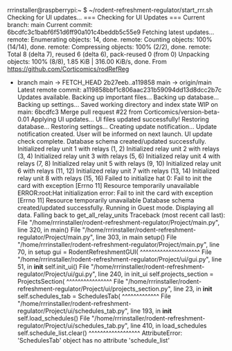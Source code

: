 rrrinstaller@raspberrypi:~ $ ~/rodent-refreshment-regulator/start_rrr.sh
Checking for UI updates...
=== Checking for UI Updates ===
Current branch: main
Current commit: 6bcdfc3c1babf6f51d6ff90a101c4beddb5c55e9
Fetching latest updates...
remote: Enumerating objects: 14, done.
remote: Counting objects: 100% (14/14), done.
remote: Compressing objects: 100% (2/2), done.
remote: Total 8 (delta 7), reused 6 (delta 6), pack-reused 0 (from 0)
Unpacking objects: 100% (8/8), 1.85 KiB | 316.00 KiB/s, done.
From https://github.com/Corticomics/rodRefReg
 * branch            main       -> FETCH_HEAD
   2b27eeb..a119858  main       -> origin/main
Latest remote commit: a119858bbf1c806aac231b59094dd13d8dcc2b7c
Updates available. Backing up important files...
Backing up database...
Backing up settings...
Saved working directory and index state WIP on main: 6bcdfc3 Merge pull request #22 from Corticomics/version-beta-0.01
Applying UI updates...
UI files updated successfully!
Restoring database...
Restoring settings...
Creating update notification...
Update notification created. User will be informed on next launch.
UI update check complete.
Database schema created/updated successfully.
Initialized relay unit 1 with relays (1, 2)
Initialized relay unit 2 with relays (3, 4)
Initialized relay unit 3 with relays (5, 6)
Initialized relay unit 4 with relays (7, 8)
Initialized relay unit 5 with relays (9, 10)
Initialized relay unit 6 with relays (11, 12)
Initialized relay unit 7 with relays (13, 14)
Initialized relay unit 8 with relays (15, 16)
Failed to initialize hat 0: Fail to init the card with exception [Errno 11] Resource temporarily unavailable
ERROR:root:Hat initialization error: Fail to init the card with exception [Errno 11] Resource temporarily unavailable
Database schema created/updated successfully.
Running in Guest mode. Displaying all data.
Falling back to get_all_relay_units
Traceback (most recent call last):
  File "/home/rrrinstaller/rodent-refreshment-regulator/Project/main.py", line 320, in <module>
    main()
  File "/home/rrrinstaller/rodent-refreshment-regulator/Project/main.py", line 303, in main
    setup()
  File "/home/rrrinstaller/rodent-refreshment-regulator/Project/main.py", line 70, in setup
    gui = RodentRefreshmentGUI(
          ^^^^^^^^^^^^^^^^^^^^^
  File "/home/rrrinstaller/rodent-refreshment-regulator/Project/ui/gui.py", line 51, in __init__
    self.init_ui()
  File "/home/rrrinstaller/rodent-refreshment-regulator/Project/ui/gui.py", line 240, in init_ui
    self.projects_section = ProjectsSection(
                            ^^^^^^^^^^^^^^^^
  File "/home/rrrinstaller/rodent-refreshment-regulator/Project/ui/projects_section.py", line 23, in __init__
    self.schedules_tab = SchedulesTab(
                         ^^^^^^^^^^^^^
  File "/home/rrrinstaller/rodent-refreshment-regulator/Project/ui/schedules_tab.py", line 193, in __init__
    self.load_schedules()
  File "/home/rrrinstaller/rodent-refreshment-regulator/Project/ui/schedules_tab.py", line 410, in load_schedules
    self.schedule_list.clear()
    ^^^^^^^^^^^^^^^^^^
AttributeError: 'SchedulesTab' object has no attribute 'schedule_list'
